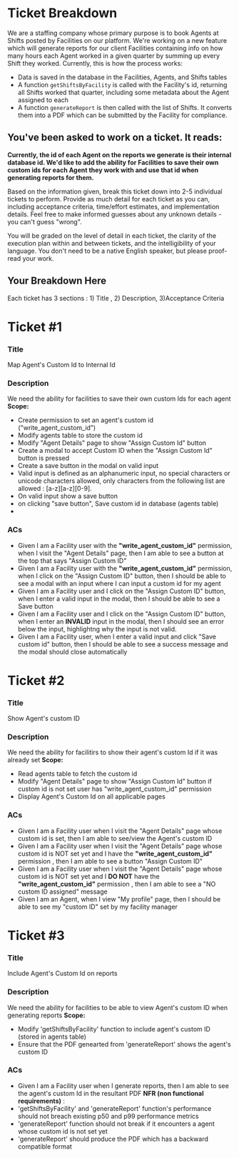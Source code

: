 # Ticket Breakdown

We are a staffing company whose primary purpose is to book Agents at Shifts posted by Facilities on our platform. We're working on a new feature which will generate reports for our client Facilities containing info on how many hours each Agent worked in a given quarter by summing up every Shift they worked. Currently, this is how the process works:

- Data is saved in the database in the Facilities, Agents, and Shifts tables
- A function `getShiftsByFacility` is called with the Facility's id, returning all Shifts worked that quarter, including some metadata about the Agent assigned to each
- A function `generateReport` is then called with the list of Shifts. It converts them into a PDF which can be submitted by the Facility for compliance.

## You've been asked to work on a ticket. It reads:

**Currently, the id of each Agent on the reports we generate is their internal database id. We'd like to add the ability for Facilities to save their own custom ids for each Agent they work with and use that id when generating reports for them.**

Based on the information given, break this ticket down into 2-5 individual tickets to perform. Provide as much detail for each ticket as you can, including acceptance criteria, time/effort estimates, and implementation details. Feel free to make informed guesses about any unknown details - you can't guess "wrong".

You will be graded on the level of detail in each ticket, the clarity of the execution plan within and between tickets, and the intelligibility of your language. You don't need to be a native English speaker, but please proof-read your work.

## Your Breakdown Here

Each ticket has 3 sections : 1) Title , 2) Description, 3)Acceptance Criteria

# Ticket #1

### Title

Map Agent's Custom Id to Internal Id

### Description

We need the ability for facilities to save their own custom Ids for each agent
**Scope:**

- Create permission to set an agent's custom id ("write_agent_custom_id")
- Modify agents table to store the custom id
- Modify "Agent Details" page to show "Assign Custom Id" button
- Create a modal to accept Custom ID when the "Assign Custom Id" button is pressed
- Create a save button in the modal on valid input
- Valid input is defined as an alphanumeric input, no special characters or unicode characters allowed, only characters from the following list are allowed : [a-z][a-z][0-9].
- On valid input show a save button
- on clicking "save button", Save custom id in database (agents table)
-

### ACs

- Given I am a Facility user with the **"write_agent_custom_id"** permission, when I visit the "Agent Details" page, then I am able to see a button at the top that says "Assign Custom ID"
- Given I am a Facility user with the **"write_agent_custom_id"** permission, when I click on the "Assign Custom ID" button, then I should be able to see a modal with an input where I can input a custom id for my agent
- Given I am a Facility user and I click on the "Assign Custom ID" button, when I enter a valid input in the modal, then I should be able to see a Save button
- Given I am a Facility user and I click on the "Assign Custom ID" button, when I enter an **INVALID** input in the modal, then I should see an error below the input, highlightng why the input is not valid.
- Given I am a Facility user, when I enter a valid input and click "Save custom id" button, then I should be able to see a success message and the modal should close automatically

# Ticket #2

### Title

Show Agent's custom ID

### Description

We need the ability for facilitirs to show their agent's custom Id if it was already set
**Scope:**

- Read agents table to fetch the custom id
- Modify "Agent Details" page to show "Assign Custom Id" button if custom id is not set user has "write_agent_custom_id" permission
- Display Agent's Custom Id on all applicable pages

### ACs

- Given I am a Facility user when I visit the "Agent Details" page whose custom id is set, then I am able to see/view the Agent's custom ID
- Given I am a Facility user when I visit the "Agent Details" page whose custom id is NOT set yet and I have the **"write_agent_custom_id"** permission , then I am able to see a button "Assign Custom ID"
- Given I am a Facility user when I visit the "Agent Details" page whose custom id is NOT set yet and I **DO NOT** have the **"write_agent_custom_id"** permission , then I am able to see a "NO custom ID assigned" message
- Given I am an Agent, when I view "My profile" page, then I should be able to see my "custom ID" set by my facility manager

# Ticket #3

### Title

Include Agent's Custom Id on reports

### Description

We need the ability for facilities to be able to view Agent's custom ID when generating reports
**Scope:**

- Modify 'getShiftsByFacility' function to include agent's custom ID (stored in agents table)
- Ensure that the PDF genearted from 'generateReport' shows the agent's custom ID

### ACs

- Given I am a Facility user when I generate reports, then I am able to see the agent's custom Id in the resultant PDF
  **NFR (non functional requirements)** :
- 'getShiftsByFacility' and 'generateReport' function's performance should not breach existing p50 and p99 performance metrics
- 'generateReport' function should not break if it encounters a agent whose custom id is not set yet
- 'generateReport' should produce the PDF which has a backward compatible format
